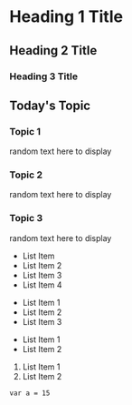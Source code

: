 # Heading 1 Title
## Heading 2 Title
### Heading 3 Title

## Today's Topic

### Topic 1
random text here to display
### Topic 2
random text here to display
### Topic 3
random text here to display

- List Item
- List Item 2
- List Item 3
- List Item 4

* List Item 1
* List Item 2
* List Item 3

+ List Item 1
+ List Item 2

1. List Item 1
2. List Item 2

```
var a = 15
```
